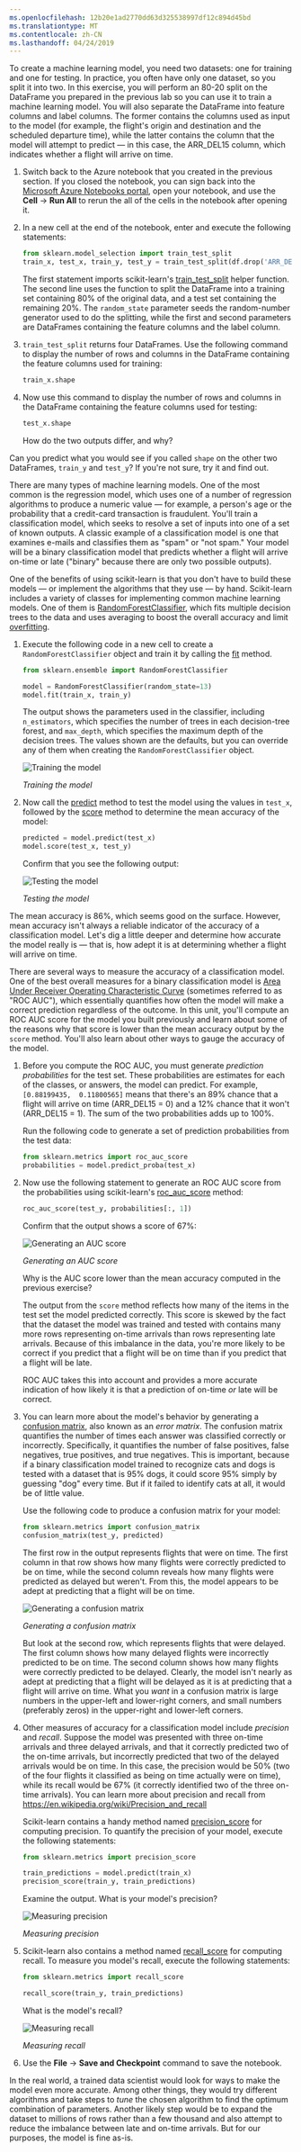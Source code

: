 ```yaml
---
ms.openlocfilehash: 12b20e1ad2770dd63d325538997df12c894d45bd
ms.translationtype: MT
ms.contentlocale: zh-CN
ms.lasthandoff: 04/24/2019
---
```

To create a machine learning model, you need two datasets: one for training and one for testing. In practice, you often have only one dataset, so you split it into two. In this exercise, you will perform an 80-20 split on the DataFrame you prepared in the previous lab so you can use it to train a machine learning model. You will also separate the DataFrame into feature columns and label columns. The former contains the columns used as input to the model (for example, the flight's origin and destination and the scheduled departure time), while the latter contains the column that the model will attempt to predict — in this case, the ARR_DEL15 column, which indicates whether a flight will arrive on time.

1. Switch back to the Azure notebook that you created in the previous section. If you closed the notebook, you can sign back into the [Microsoft Azure Notebooks portal](https://notebooks.azure.com?azure-portal=true), open your notebook, and use the **Cell** -> **Run All** to rerun the all of the cells in the notebook after opening it.

1. In a new cell at the end of the notebook, enter and execute the following statements:

    ```python
    from sklearn.model_selection import train_test_split
    train_x, test_x, train_y, test_y = train_test_split(df.drop('ARR_DEL15', axis=1), df['ARR_DEL15'], test_size=0.2, random_state=42)
    ```

    The first statement imports scikit-learn's [train_test_split](http://scikit-learn.org/stable/modules/generated/sklearn.model_selection.train_test_split.html) helper function. The second line uses the function to split the DataFrame into a training set containing 80% of the original data, and a test set containing the remaining 20%. The `random_state` parameter seeds the random-number generator used to do the splitting, while the first and second parameters are DataFrames containing the feature columns and the label column.

1. `train_test_split` returns four DataFrames. Use the following command to display the number of rows and columns in the DataFrame containing the feature columns used for training:

    ```python
    train_x.shape
    ```

1. Now use this command to display the number of rows and columns in the DataFrame containing the feature columns used for testing:

    ```python
    test_x.shape
    ```

    How do the two outputs differ, and why?

Can you predict what you would see if you called `shape` on the other two DataFrames, `train_y` and `test_y`? If you're not sure, try it and find out.

There are many types of machine learning models. One of the most common is the regression model, which uses one of a number of regression algorithms to produce a numeric value — for example, a person's age or the probability that a credit-card transaction is fraudulent. You'll train a classification model, which seeks to resolve a set of inputs into one of a set of known outputs. A classic example of a classification model is one that examines e-mails and classifies them as "spam" or "not spam." Your model will be a binary classification model that predicts whether a flight will arrive on-time or late ("binary" because there are only two possible outputs).

One of the benefits of using scikit-learn is that you don't have to build these models — or implement the algorithms that they use — by hand. Scikit-learn includes a variety of classes for implementing common machine learning models. One of them is [RandomForestClassifier](http://scikit-learn.org/stable/modules/generated/sklearn.ensemble.RandomForestClassifier.html), which fits multiple decision trees to the data and uses averaging to boost the overall accuracy and limit [overfitting](https://en.wikipedia.org/wiki/Overfitting).

1. Execute the following code in a new cell to create a `RandomForestClassifier` object and train it by calling the [fit](http://scikit-learn.org/stable/modules/generated/sklearn.ensemble.RandomForestClassifier.html#sklearn.ensemble.RandomForestClassifier.fit) method.

    ```python
    from sklearn.ensemble import RandomForestClassifier

    model = RandomForestClassifier(random_state=13)
    model.fit(train_x, train_y)
    ```

    The output shows the parameters used in the classifier, including `n_estimators`, which specifies the number of trees in each decision-tree forest, and `max_depth`, which specifies the maximum depth of the decision trees. The values shown are the defaults, but you can override any of them when creating the `RandomForestClassifier` object.

    ![Training the model](../media/3-fit-model.png)

    _Training the model_

2. Now call the [predict](http://scikit-learn.org/stable/modules/generated/sklearn.ensemble.RandomForestClassifier.html#sklearn.ensemble.RandomForestClassifier.predict) method to test the model using the values in `test_x`, followed by the [score](http://scikit-learn.org/stable/modules/generated/sklearn.ensemble.RandomForestClassifier.html#sklearn.ensemble.RandomForestClassifier.score) method to determine the mean accuracy of the model:

    ```python
    predicted = model.predict(test_x)
    model.score(test_x, test_y)
    ```

    Confirm that you see the following output:

    ![Testing the model](../media/3-score-model.png)

    _Testing the model_

The mean accuracy is 86%, which seems good on the surface. However, mean accuracy isn't always a reliable indicator of the accuracy of a classification model. Let's dig a little deeper and determine how accurate the model really is — that is, how adept it is at determining whether a flight will arrive on time.

There are several ways to measure the accuracy of a classification model. One of the best overall measures for a binary classification model is [Area Under Receiver Operating Characteristic Curve](https://en.wikipedia.org/wiki/Receiver_operating_characteristic) (sometimes referred to as "ROC AUC"), which essentially quantifies how often the model will make a correct prediction regardless of the outcome. In this unit, you'll compute an ROC AUC score for the model you built previously and learn about some of the reasons why that score is lower than the mean accuracy output by the `score` method. You'll also learn about other ways to gauge the accuracy of the model.

1. Before you compute the ROC AUC, you must generate *prediction probabilities* for the test set. These probabilities are estimates for each of the classes, or answers, the model can predict. For example, `[0.88199435,  0.11800565]` means that there's an 89% chance that a flight will arrive on time (ARR_DEL15 = 0) and a 12% chance that it won't (ARR_DEL15 = 1). The sum of the two probabilities adds up to 100%.

    Run the following code to generate a set of prediction probabilities from the test data:

    ```python
    from sklearn.metrics import roc_auc_score
    probabilities = model.predict_proba(test_x)
    ```

1. Now use the following statement to generate an ROC AUC score from the probabilities using scikit-learn's [roc_auc_score](http://scikit-learn.org/stable/modules/generated/sklearn.metrics.roc_auc_score.html) method:

    ```python
    roc_auc_score(test_y, probabilities[:, 1])
    ```

    Confirm that the output shows a score of 67%:

    ![Generating an AUC score](../media/3-auc-score.png)

    _Generating an AUC score_

    Why is the AUC score lower than the mean accuracy computed in the previous exercise?

   The output from the `score` method reflects how many of the items in the test set the model predicted correctly. This score is skewed by the fact that the dataset the model was trained and tested with contains many more rows representing on-time arrivals than rows representing late arrivals. Because of this imbalance in the data, you're more likely to be correct if you predict that a flight will be on time than if you predict that a flight will be late.

    ROC AUC takes this into account and provides a more accurate indication of how likely it is that a prediction of on-time *or* late will be correct.

1. You can learn more about the model's behavior by generating a [confusion matrix](https://en.wikipedia.org/wiki/Confusion_matrix), also known as an *error matrix*. The confusion matrix quantifies the number of times each answer was classified correctly or incorrectly. Specifically, it quantifies the number of false positives, false negatives, true positives, and true negatives. This is important, because if a binary classification model trained to recognize cats and dogs is tested with a dataset that is 95% dogs, it could score 95% simply by guessing "dog" every time. But if it failed to identify cats at all, it would be of little value.

    Use the following code to produce a confusion matrix for your model:

    ```python
    from sklearn.metrics import confusion_matrix
    confusion_matrix(test_y, predicted)
    ```

   The first row in the output represents flights that were on time. The first column in that row shows how many flights were correctly predicted to be on time, while the second column reveals how many flights were predicted as delayed but weren't. From this, the model appears to be adept at predicting that a flight will be on time.

   ![Generating a confusion matrix](../media/3-confusion-matrix.png)

   _Generating a confusion matrix_

   But look at the second row, which represents flights that were delayed. The first column shows how many delayed flights were incorrectly predicted to be on time. The second column shows how many flights were correctly predicted to be delayed. Clearly, the model isn't nearly as adept at predicting that a flight will be delayed as it is at predicting that a flight will arrive on time. What you *want* in a confusion matrix is large numbers in the upper-left and lower-right corners, and small numbers (preferably zeros) in the upper-right and lower-left corners.

1. Other measures of accuracy for a classification model include *precision* and *recall*. Suppose the model was presented with three on-time arrivals and three delayed arrivals, and that it correctly predicted two of the on-time arrivals, but incorrectly predicted that two of the delayed arrivals would be on time. In this case, the precision would be 50% (two of the four flights it classified as being on time actually were on time), while its recall would be 67% (it correctly identified two of the three on-time arrivals). You can learn more about precision and recall from <https://en.wikipedia.org/wiki/Precision_and_recall>

    Scikit-learn contains a handy method named [precision_score](http://scikit-learn.org/stable/modules/generated/sklearn.metrics.precision_score.html) for computing precision. To quantify the precision of your model, execute the following statements:

    ```python
    from sklearn.metrics import precision_score

    train_predictions = model.predict(train_x)
    precision_score(train_y, train_predictions)
    ```

    Examine the output. What is your model's precision?

    ![Measuring precision](../media/3-precision.png)

    _Measuring precision_

1. Scikit-learn also contains a method named [recall_score](http://scikit-learn.org/stable/modules/generated/sklearn.metrics.recall_score.html) for computing recall. To measure you model's recall, execute the following statements:

    ```python
    from sklearn.metrics import recall_score

    recall_score(train_y, train_predictions)
    ```

    What is the model's recall?

    ![Measuring recall](../media/3-recall.png)

    _Measuring recall_

1. Use the **File** -> **Save and Checkpoint** command to save the notebook.

In the real world, a trained data scientist would look for ways to make the model even more accurate. Among other things, they would try different algorithms and take steps to *tune* the chosen algorithm to find the optimum combination of parameters. Another likely step would be to expand the dataset to millions of rows rather than a few thousand and also attempt to reduce the imbalance between late and on-time arrivals. But for our purposes, the model is fine as-is.